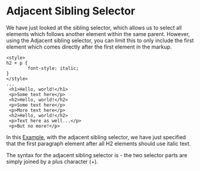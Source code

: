 
# Adjacent Sibling Selector

We have just looked at the sibling selector, which allows us to select all elements which 
follows another element within the same parent. However, using the Adjacent sibling selector, 
you can limit this to only include the first element which comes directly after the first 
element in the markup.

~~~
<style>
h2 + p {
        font-style: italic;
}
</style>
...
 <h1>Hello, world!</h1>
 <p>Some text here</p>
 <h2>Hello, world!</h2>
 <p>Some text here</p>
 <p>More text here</p>
 <h2>Hello, world!</h2>
 <p>Text here as well...</p>
 <p>But no more!</p>
~~~
In this <a href = "archives/Class Htmls/desc5.htm" target = "_blank">Example</a>, with the adjacent sibling selector, we have just specified that the first paragraph element after all H2 elements should use italic text.

The syntax for the adjacent sibling selector is - the two selector parts are simply joined by a plus character (+).
